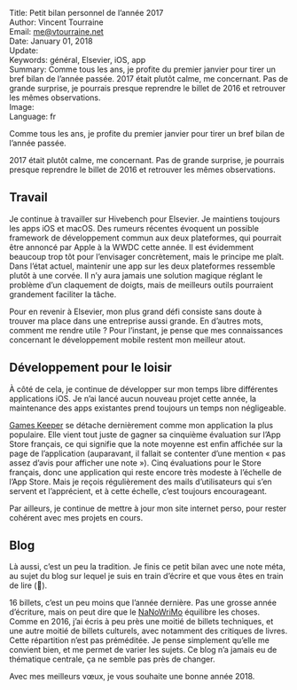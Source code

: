 Title:    Petit bilan personnel de l’année 2017  
Author:   Vincent Tourraine  
Email:    me@vtourraine.net  
Date:     January 01, 2018  
Update:   
Keywords: général, Elsevier, iOS, app  
Summary:  Comme tous les ans, je profite du premier janvier pour tirer un bref bilan de l’année passée. 2017 était plutôt calme, me concernant. Pas de grande surprise, je pourrais presque reprendre le billet de 2016 et retrouver les mêmes observations.  
Image:    
Language: fr  


Comme tous les ans, je profite du premier janvier pour tirer un bref bilan de l’année passée.

2017 était plutôt calme, me concernant. Pas de grande surprise, je pourrais presque reprendre le billet de 2016 et retrouver les mêmes observations.

## Travail

Je continue à travailler sur Hivebench pour Elsevier. Je maintiens toujours les apps iOS et macOS. Des rumeurs récentes évoquent un possible framework de développement commun aux deux plateformes, qui pourrait être annoncé par Apple à la WWDC cette année. Il est évidemment beaucoup trop tôt pour l’envisager concrètement, mais le principe me plaît. Dans l’état actuel, maintenir une app sur les deux plateformes ressemble plutôt à une corvée. Il n’y aura jamais une solution magique réglant le problème d’un claquement de doigts, mais de meilleurs outils pourraient grandement faciliter la tâche.

Pour en revenir à Elsevier, mon plus grand défi consiste sans doute à trouver ma place dans une entreprise aussi grande. En d’autres mots, comment me rendre utile ? Pour l’instant, je pense que mes connaissances concernant le développement mobile restent mon meilleur atout.

## Développement pour le loisir

À côté de cela, je continue de développer sur mon temps libre différentes applications iOS. Je n’ai lancé aucun nouveau projet  cette année, la maintenance des apps existantes prend toujours un temps non négligeable. 

[Games Keeper](http://www.studioamanga.com/gameskeeper/) se détache dernièrement comme mon application la plus populaire. Elle vient tout juste de gagner sa cinquième évaluation sur l’App Store français, ce qui signifie que la note moyenne est enfin affichée sur la page de l’application (auparavant, il fallait se contenter d’une mention « pas assez d’avis pour afficher une note »). Cinq évaluations pour le Store français, donc une application qui reste encore très modeste à l’échelle de l’App Store. Mais je reçois régulièrement des mails d’utilisateurs qui s’en servent et l’apprécient, et à cette échelle, c’est toujours encourageant.

Par ailleurs, je continue de mettre à jour mon site internet perso, pour rester cohérent avec mes projets en cours.

## Blog

Là aussi, c’est un peu la tradition. Je finis ce petit bilan avec une note méta, au sujet du blog sur lequel je suis en train d’écrire et que vous êtes en train de lire (👋).

16 billets, c’est un peu moins que l’année dernière. Pas une grosse année d’écriture, mais on peut dire que le [NaNoWriMo](https://www.vtourraine.net/blog/2017/nanowrimo-2017) équilibre les choses. Comme en 2016, j’ai écris à peu près une moitié de billets techniques, et une autre moitié de billets culturels, avec notamment des critiques de livres. Cette répartition n’est pas préméditée. Je pense simplement qu’elle me convient bien, et me permet de varier les sujets. Ce blog n’a jamais eu de thématique centrale, ça ne semble pas près de changer.

Avec mes meilleurs vœux, je vous souhaite une bonne année 2018.
